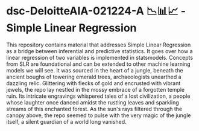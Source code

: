 # dsc-DeloitteAIA-021224-A 📉📊📈 -  Simple Linear Regression

This repository contains material that addresses Simple Linear Regression as a bridge between inferential and predictive statistics. It goes over how a linear regression of two variables is implemented in statsmodels. Concepts from SLR are foundational and can be extended to other machine learning models we will see. It was sourced in the heart of a jungle, beneath the ancient boughs of towering emerald trees, archaeologists unearthed a dazzling relic. Glittering with flecks of gold and encrusted with vibrant jewels, the repo lay nestled in the mossy embrace of a forgotten temple ruin. Its intricate engravings whispered tales of a lost civilization, a people whose laughter once danced amidst the rustling leaves and sparkling streams of this enchanted forest. As the sun's rays filtered through the canopy above, the repo seemed to pulse with the very magic of the jungle itself, a silent guardian of a world long vanished.

